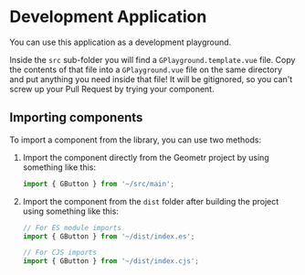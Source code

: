 # Development Application

You can use this application as a development playground.

Inside the `src` sub-folder you will find a `GPlayground.template.vue` file. Copy the contents of that file into a `GPlayground.vue` file on the same directory and put anything you need inside that file! It will be gitignored, so you can't screw up your Pull Request by trying your component.

## Importing components

To import a component from the library, you can use two methods:

1. Import the component directly from the Geometr project by using something like this:
    ```ts
    import { GButton } from '~/src/main';
    ```
2. Import the component from the `dist` folder after building the project using something like this:
    ```ts
    // For ES module imports
    import { GButton } from '~/dist/index.es';

    // For CJS imports
    import { GButton } from '~/dist/index.cjs';
    ```
